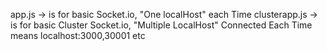 app.js -> is for basic Socket.io, "One localHost" each Time
clusterapp.js -> is for basic Cluster Socket.io, "Multiple LocalHost" Connected Each Time means localhost:3000,30001 etc